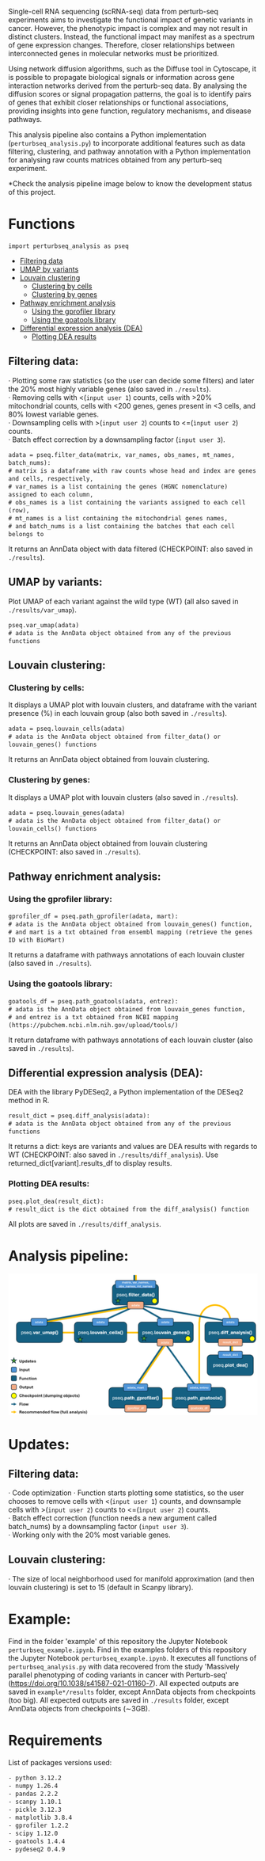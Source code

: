 Single-cell RNA sequencing (scRNA-seq) data from perturb-seq experiments aims to investigate the functional impact of genetic variants in cancer. However, the phenotypic impact is complex and may not result in distinct clusters. Instead, the functional impact may manifest as a spectrum of gene expression changes. Therefore, closer relationships between interconnected genes in molecular networks must be prioritized.  

Using network diffusion algorithms, such as the Diffuse tool in Cytoscape, it is possible to propagate biological signals or information across gene interaction networks derived from the perturb-seq data. By analysing the diffusion scores or signal propagation patterns, the goal is to identify pairs of genes that exhibit closer relationships or functional associations, providing insights into gene function, regulatory mechanisms, and disease pathways.  

This analysis pipeline also contains a Python implementation (`perturbseq_analysis.py`) to incorporate additional features such as data filtering, clustering, and pathway annotation with a Python implementation for analysing raw counts matrices obtained from any perturb-seq experiment.  

*Check the analysis pipeline image below to know the development status of this project.  


# Functions
```
import perturbseq_analysis as pseq
```
- [Filtering data](#Filtering-data)
- [UMAP by variants](#UMAP-by-variants)
- [Louvain clustering](#Louvain-clustering)
  - [Clustering by cells](#Clustering-by-cells)
  - [Clustering by genes](#Clustering-by-genes)
- [Pathway enrichment analysis](#Pathway-enrichment-analysis)
  - [Using the gprofiler library](#Using-the-gprofiler-library)
  - [Using the goatools library](#Using-the-goatools-library)
- [Differential expression analysis (DEA)](#Differential-expression-analysis-DEA)
  - [Plotting DEA results](#Plotting-DEA-results)  

## Filtering data:
· Plotting some raw statistics (so the user can decide some filters) and later the 20% most highly variable genes (also saved in `./results`).  
· Removing cells with <(`input user 1`) counts, cells with >20% mitochondrial counts, cells with <200 genes, genes present in <3 cells, and 80% lowest variable genes.  
· Downsampling cells with >(`input user 2`) counts to <=(`ìnput user 2`) counts.  
· Batch effect correction by a downsampling factor (`input user 3`).
```
adata = pseq.filter_data(matrix, var_names, obs_names, mt_names, batch_nums):
# matrix is a dataframe with raw counts whose head and index are genes and cells, respectively,
# var_names is a list containing the genes (HGNC nomenclature) assigned to each column,
# obs_names is a list containing the variants assigned to each cell (row),
# mt_names is a list containing the mitochondrial genes names,
# and batch_nums is a list containing the batches that each cell belongs to
```
It returns an AnnData object with data filtered (CHECKPOINT: also saved in `./results`).  

## UMAP by variants:
Plot UMAP of each variant against the wild type (WT) (all also saved in `./results/var_umap`).
```
pseq.var_umap(adata)
# adata is the AnnData object obtained from any of the previous functions
```

## Louvain clustering:
### Clustering by cells:
It displays a UMAP plot with louvain clusters, and dataframe with the variant presence (%) in each louvain group (also both saved in `./results`).
```
adata = pseq.louvain_cells(adata)
# adata is the AnnData object obtained from filter_data() or louvain_genes() functions
```
It returns an AnnData object obtained from louvain clustering.  

### Clustering by genes:
It displays a UMAP plot with louvain clusters (also saved in `./results`).
```
adata = pseq.louvain_genes(adata)
# adata is the AnnData object obtained from filter_data() or louvain_cells() functions
```
It returns an AnnData object obtained from louvain clustering (CHECKPOINT: also saved in `./results`).  

## Pathway enrichment analysis:
### Using the gprofiler library:
```
gprofiler_df = pseq.path_gprofiler(adata, mart):
# adata is the AnnData object obtained from louvain_genes() function,
# and mart is a txt obtained from ensembl mapping (retrieve the genes ID with BioMart)
```
It returns a dataframe with pathways annotations of each louvain cluster (also saved in `./results`).  

### Using the goatools library:
```
goatools_df = pseq.path_goatools(adata, entrez):
# adata is the AnnData object obtained from louvain_genes function,
# and entrez is a txt obtained from NCBI mapping (https://pubchem.ncbi.nlm.nih.gov/upload/tools/)
```
It return dataframe with pathways annotations of each louvain cluster (also saved in `./results`).  

## Differential expression analysis (DEA):
DEA with the library PyDESeq2, a Python implementation of the DESeq2 method in R.
```
result_dict = pseq.diff_analysis(adata):
# adata is the AnnData object obtained from any of the previous functions
```
It returns a dict: keys are variants and values are DEA results with regards to WT (CHECKPOINT: also saved in `./results/diff_analysis`).
Use returned_dict[variant].results_df to display results.  

### Plotting DEA results:
```
pseq.plot_dea(result_dict):
# result_dict is the dict obtained from the diff_analysis() function
```
All plots are saved in `./results/diff_analysis`.  


# Analysis pipeline:
![Analysis pipeline](analysis_pipeline.png)  


# Updates:
## Filtering data:
· Code optimization
· Function starts plotting some statistics, so the user chooses to remove cells with <(`input user 1`) counts, and downsample cells with >(`input user 2`) counts to <=(`ìnput user 2`) counts.  
· Batch effect correction (function needs a new argument called batch_nums) by a downsampling factor (`input user 3`).  
· Working only with the 20% most variable genes.  

## Louvain clustering:
· The size of local neighborhood used for manifold approximation (and then louvain clustering) is set to 15 (default in Scanpy library).  


# Example:

Find in the folder 'example' of this repository the Jupyter Notebook `perturbseq_example.ipynb`.
Find in the examples folders of this repository the Jupyter Notebook `perturbseq_example.ipynb`.
It executes all functions of `perturbseq_analysis.py` with data recovered from the study
'Massively parallel phenotyping of coding variants in cancer with Perturb-seq' (https://doi.org/10.1038/s41587-021-01160-7).
All expected outputs are saved in `example*/results` folder, except AnnData objects from checkpoints (too big).
All expected outputs are saved in `./results` folder, except AnnData objects from checkpoints (∼3GB).  


# Requirements
List of packages versions used:
```
- python 3.12.2
- numpy 1.26.4
- pandas 2.2.2
- scanpy 1.10.1
- pickle 3.12.3
- matplotlib 3.8.4
- gprofiler 1.2.2
- scipy 1.12.0
- goatools 1.4.4
- pydeseq2 0.4.9
```
